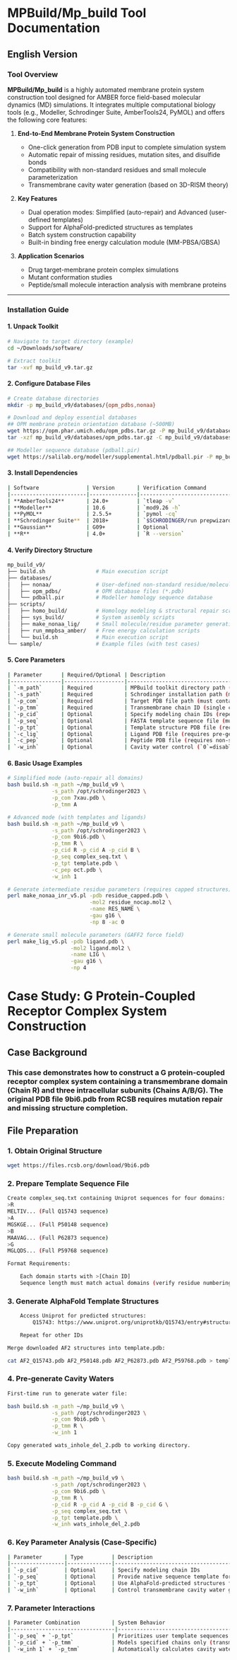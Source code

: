 # MPBuild/Mp_build Tool Documentation

## English Version

### Tool Overview
**MPBuild/Mp_build** is a highly automated membrane protein system construction tool designed for AMBER force field-based molecular dynamics (MD) simulations. It integrates multiple computational biology tools (e.g., Modeller, Schrodinger Suite, AmberTools24, PyMOL) and offers the following core features:

1. **End-to-End Membrane Protein System Construction**  
   - One-click generation from PDB input to complete simulation system
   - Automatic repair of missing residues, mutation sites, and disulfide bonds
   - Compatibility with non-standard residues and small molecule parameterization
   - Transmembrane cavity water generation (based on 3D-RISM theory)

2. **Key Features**  
   - Dual operation modes: Simplified (auto-repair) and Advanced (user-defined templates)
   - Support for AlphaFold-predicted structures as templates
   - Batch system construction capability
   - Built-in binding free energy calculation module (MM-PBSA/GBSA)

3. **Application Scenarios**  
   - Drug target-membrane protein complex simulations
   - Mutant conformation studies
   - Peptide/small molecule interaction analysis with membrane proteins

---

### Installation Guide

#### 1. Unpack Toolkit
```bash
# Navigate to target directory (example)
cd ~/Downloads/software/

# Extract toolkit
tar -xvf mp_build_v9.tar.gz
```

#### 2. Configure Database Files
```bash
# Create database directories
mkdir -p mp_build_v9/databases/{opm_pdbs,nonaa}

# Download and deploy essential databases
## OPM membrane protein orientation database (~500MB)
wget https://opm.phar.umich.edu/opm_pdbs.tar.gz -P mp_build_v9/databases/
tar -xzf mp_build_v9/databases/opm_pdbs.tar.gz -C mp_build_v9/databases/opm_pdbs

## Modeller sequence database (pdball.pir)
wget https://salilab.org/modeller/supplemental.html/pdball.pir -P mp_build_v9/databases/
```

#### 3. Install Dependencies
```bash
| Software               | Version       | Verification Command          | Key Configuration                                                                 |
|------------------------|---------------|--------------------------------|-----------------------------------------------------------------------------------|
| **AmberTools24**       | 24.0+         | `tleap -v`                    | Set environment variables:<br>`export AMBERHOME=/path/to/amber24`<br>`source $AMBERHOME/amber.sh` |
| **Modeller**           | 10.6          | `mod9.26 -h`                  | Configure license key:<br>`export KEY_MODELLER=XXXX-XXXX-XXXX-XXXX`                |
| **PyMOL**              | 2.5.5+        | `pymol -cq`                   | Ensure executable path is in system PATH                                         |
| **Schrodinger Suite**  | 2018+         | `$SCHRODINGER/run prepwizard` | Installation path must contain `utilities/` subdirectory:<br>`export SCHRODINGER=/path/to/schrodinger` |
| **Gaussian**           | G09+          | Optional                      | Configure node path:<br>`export GAUSS_EXEDIR=/path/to/g16/bsd`                   |
| **R**                  | 4.0+          | `R --version`                 | Install required packages:<br>`install.packages(c("ggplot2", "dplyr", "MASS"))`  |
```

#### 4. Verify Directory Structure
```bash
mp_build_v9/
├── build.sh                # Main execution script
├── databases/
│   ├── nonaa/              # User-defined non-standard residue/molecule parameters
│   ├── opm_pdbs/           # OPM database files (*.pdb)
│   └── pdball.pir          # Modeller homology sequence database
├── scripts/
│   ├── homo_build/         # Homology modeling & structural repair scripts
│   ├── sys_build/          # System assembly scripts
│   ├── make_nonaa_lig/     # Small molecule/residue parameter generation scripts
│   ├── run_mmpbsa_amber/   # Free energy calculation scripts
│   └── build.sh            # Main execution script
└── sample/                 # Example files (with test cases)
```

#### 5. Core Parameters
```bash
| Parameter      | Required/Optional | Description                                                              |
|----------------|-------------------|--------------------------------------------------------------------------|
| `-m_path`      | Required          | MPBuild toolkit directory path (e.g., `~/mp_build_v9`)                 |
| `-s_path`      | Required          | Schrodinger installation path (must contain `utilities/` subdirectory) |
| `-p_com`       | Required          | Target PDB file path (must contain hydrogen atoms and complete structure) |
| `-p_tmm`       | Required          | Transmembrane chain ID (single chain only, e.g., `A`)                  |
| `-p_cid`       | Optional          | Specify modeling chain IDs (repeatable, e.g., `-p_cid A -p_cid B`)     |
| `-p_seq`       | Optional          | FASTA template sequence file (must include chain ID tags, e.g., `>A`)  |
| `-p_tpt`       | Optional          | Template structure PDB file (recommend AlphaFold-predicted full-length structures) |
| `-c_lig`       | Optional          | Ligand PDB file (requires pre-generated parameters via `make_lig_v5.pl`) |
| `-c_pep`       | Optional          | Peptide PDB file (requires non-standard residue parameters via `make_nonaa_v5.pl`) |
| `-w_inh`       | Optional          | Cavity water control (`0`=disable/`1`=enable/`*.pdb`=pre-generated water file) |
```

#### 6. Basic Usage Examples
```bash
# Simplified mode (auto-repair all domains)
bash build.sh -m_path ~/mp_build_v9 \
              -s_path /opt/schrodinger2023 \
              -p_com 7xau.pdb \
              -p_tmm A

# Advanced mode (with templates and ligands)
bash build.sh -m_path ~/mp_build_v9 \
              -s_path /opt/schrodinger2023 \
              -p_com 9bi6.pdb \
              -p_tmm R \
              -p_cid R -p_cid A -p_cid B \
              -p_seq complex_seq.txt \
              -p_tpt template.pdb \
              -c_pep oct.pdb \
              -w_inh 1

# Generate intermediate residue parameters (requires capped structures)
perl make_nonaa_inr_v5.pl -pdb residue_capped.pdb \
                          -mol2 residue_nocap.mol2 \
                          -name RES_NAME \
                          -gau g16 \
                          -np 8 -ac 0

# Generate small molecule parameters (GAFF2 force field)
perl make_lig_v5.pl -pdb ligand.pdb \
                    -mol2 ligand.mol2 \
                    -name LIG \
                    -gau g16 \
                    -np 4
```

# Case Study: G Protein-Coupled Receptor Complex System Construction
## Case Background

### This case demonstrates how to construct a G protein-coupled receptor complex system containing a transmembrane domain (Chain R) and three intracellular subunits (Chains A/B/G). The original PDB file 9bi6.pdb from RCSB requires mutation repair and missing structure completion.

## File Preparation
### 1. Obtain Original Structure
```bash
wget https://files.rcsb.org/download/9bi6.pdb
```
### 2. Prepare Template Sequence File
```bash
Create complex_seq.txt containing Uniprot sequences for four domains:
>R
MELTIV... (Full Q15743 sequence)
>A
MGSKGE... (Full P50148 sequence)
>B
MAAVAG... (Full P62873 sequence)
>G
MGLQDS... (Full P59768 sequence)

​Format Requirements​​:

    Each domain starts with >[Chain ID]
    Sequence length must match actual domains (verify residue numbering via PyMOL)
```
### 3. Generate AlphaFold Template Structures
```bash
    Access Uniprot for predicted structures:
        Q15743: https://www.uniprot.org/uniprotkb/Q15743/entry#structure

    Repeat for other IDs

Merge downloaded AF2 structures into template.pdb:

cat AF2_Q15743.pdb AF2_P50148.pdb AF2_P62873.pdb AF2_P59768.pdb > template.pdb
```

### 4. Pre-generate Cavity Waters
```bash
First-time run to generate water file:

bash build.sh -m_path ~/mp_build_v9 \
              -s_path /opt/schrodinger2023 \
              -p_com 9bi6.pdb \
              -p_tmm R \
              -w_inh 1

Copy generated wats_inhole_del_2.pdb to working directory.
```

### 5. Execute Modeling Command
```bash
bash build.sh -m_path ~/mp_build_v9 \
              -s_path /opt/schrodinger2023 \
              -p_com 9bi6.pdb \
              -p_tmm R \
              -p_cid R -p_cid A -p_cid B -p_cid G \
              -p_seq complex_seq.txt \
              -p_tpt template.pdb \
              -w_inh wats_inhole_del_2.pdb
```

### 6. Key Parameter Analysis (Case-Specific)
```bash
| Parameter       | Type         | Description                                                             | Input Requirements                                                     |
|-----------------|--------------|-------------------------------------------------------------------------|-------------------------------------------------------------------------|
| `-p_cid`        | Optional     | Specify modeling chain IDs                                             | Requires repeated use (e.g., `-p_cid R -p_cid A`)                      |
| `-p_seq`        | Optional     | Provide native sequence template for mutation/defect repair            | FASTA format with `>[ChainID]` headers                                 |
| `-p_tpt`        | Optional     | Use AlphaFold-predicted structures for missing region modeling         | Requires merged PDB of all domains (via `cat` command)                 |
| `-w_inh`        | Optional     | Control transmembrane cavity water generation                          | Supports three modes:<br>• `0`=disable<br>• `1`=first-time generation<br>• `*.pdb`=reuse pre-generated file |
```

### 7. Parameter Interactions
```bash
| Parameter Combination          | System Behavior                                                                 |
|---------------------------------|---------------------------------------------------------------------------------|
| `-p_seq` + `-p_tpt`            | Prioritizes user template sequences for repair with AlphaFold structural guidance |
| `-p_cid` + `-p_tmm`            | Models specified chains only (transmembrane chain must be included in `-p_cid`) |
| `-w_inh 1` + `-p_tmm`          | Automatically calculates cavity water positions based on specified TM chain (requires OPM database) |
```
